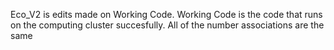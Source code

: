 Eco_V2 is edits made on Working Code. 
Working Code is the code that runs on the computing cluster succesfully. 
All of the number associations are the same
